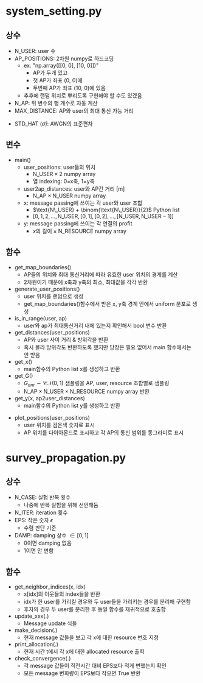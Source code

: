 # system_setting.py
## 상수
- N_USER: user 수
- AP_POSITIONS: 2차원 numpy로 하드코딩
  - ex. "np.array([[0, 0], [10, 0]])"
    -  AP가 두개 있고
    -  첫 AP가 좌표 (0, 0)에
    -  두번째 AP가 좌표 (10, 0)에 있음
  - 추후에 랜덤 위치로 뿌리도록 구현해야 할 수도 있겠음
- N_AP: 위 변수의 행 개수로 자동 계산
- MAX_DISTANCE: AP와 user의 최대 통신 가능 거리
<!-- - ETA: 무선통신 신호 감쇄 계수 $\eta$
  - AP와 user 사이 거리가 $d$일 때,
  - $\text{Rayleigh coefficient}=d^{-\eta}$
  - 자세한 채널 세팅은 [여기](https://ecewireless.blogspot.com/2020/04/how-to-simulate-ber-capacity-and-outage.html)를 참고했다고 함
- TX_POWER, NOISE_POWER: dBm 단위 -->
- STD_HAT ($\hat{\sigma}$): AWGN의 표준편차

## 변수
- main()
  - user_positions: user들의 위치
    - $\text{N\_USER} \times 2$ numpy array
    - 열 indexing: 0=x축, 1=y축
  - user2ap_distances: user와 AP간 거리 [m]
    - $\text{N\_AP} \times \text{N\_USER}$ numpy array
  - x: message passing에 쓰이는 각 user와 user 조합
    - $\text{N\_USER} + \binom{\text{N\_USER}}{2}$ Python list
    - $[0, 1, 2, ... , \text{N\_USER}, [0,1], [0,2], ... , [\text{N\_USER}, \text{N\_USER}-1]]$
  - y: message passing에 쓰이는 각 연결의 profit
    - $x\text{의 길이} \times \text{N\_RESOURCE}$ numpy array

## 함수
- get_map_boundaries()
  - AP들의 위치와 최대 통신거리에 따라 유효한 user 위치의 경계를 계산
  - 2차원이기 때문에 x축과 y축의 최소, 최대값을 각각 반환
- generate_user_positions()
  - user 위치를 랜덤으로 생성
  - get_map_boundaries()함수에서 받은 x, y축 경계 안에서 uniform 분포로 생성
- is_in_range(user, ap)
  - user와 ap가 최대통신거리 내에 있는지 확인해서 bool 변수 반환
- get_distances(user_positions)
  - AP와 user 사이 거리 & 방위각을 반환
  - 혹시 몰라 방위각도 반환하도록 했지만 당장은 필요 없어서 main 함수에서는 안 받음
- get_x()
  - main함수의 Python list x를 생성하고 반환
- get_G()
  - $G_{anr} \sim \mathcal{CN}(0,1)$ 샘플링을 AP, user, resource 조합별로 샘플링
  - $\text{N\_AP} \times \text{N\_USER} \times \text{N\_RESOURCE}$ numpy array 반환
- get_y(x, ap2user_distances)
  - main함수의 Python list y를 생성하고 반환
<!-- - db2pow(power_dbm)
  - dBm단위의 power를 linear한 값으로 변환
  - $y_{dB}=10\operatorname{log_{10}}y \Rightarrow y=10^{\frac{y_{dB}}{10}}$
- get_snr(user2ap_distances)
  - $\text{SNR}=\text{Rayleigh coeff.} \cdot \frac{\text{TX power}}{\text{noise power}}$ -->
- plot_positions(user_positions)
  - user 위치를 검은색 숫자로 표시
  - AP 위치를 다이아몬드로 표시하고 각 AP의 통신 범위를 동그라미로 표시


# survey_propagation.py
## 상수
- N_CASE: 실험 반복 횟수
  - 나중에 반복 실험을 위해 선언해둠
- N_ITER: iteration 횟수
- EPS: 작은 숫자 $\epsilon$
  - 수렴 판단 기준
- DAMP: damping 상수 $\in [0,1]$
  - 0이면 damping 없음
  - 1이면 안 변함

## 함수
- get_neighbor_indices(x, idx)
  - x[idx]의 이웃들의 index들을 반환
  - idx가 한 user를 가리킬 경우와 두 user들을 가리키는 경우를 분리해 구현함
  - 후자의 경우 두 user를 분리한 후 동일 함수를 재귀적으로 호출함
- update_xxx(.)
  - Message update 식들
- make_decision(.)
  - 현재 message 값들을 보고 각 x에 대한 resource 번호 지정
- print_allocation(.)
  - 현재 시간 t에서 각 x에 대한 allocated resource 출력
- check_convergence(.)
  - 각 message 값들이 직전시간 대비 EPS보다 적게 변했는지 확인
  - 모든 message 변화량이 EPS보다 작으면 True 반환